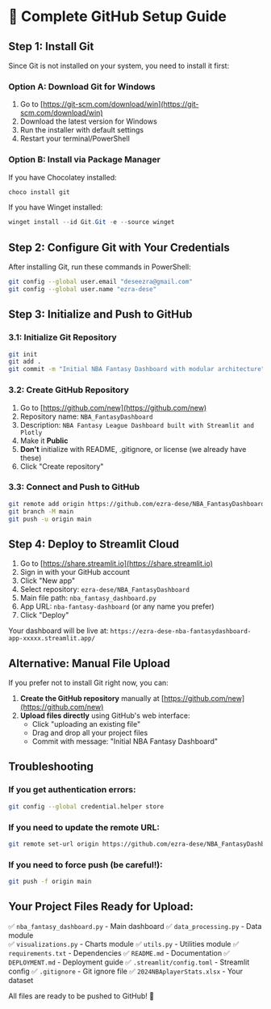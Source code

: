 # 🚀 Complete GitHub Setup Guide

## Step 1: Install Git

Since Git is not installed on your system, you need to install it first:

### Option A: Download Git for Windows
1. Go to [https://git-scm.com/download/win](https://git-scm.com/download/win)
2. Download the latest version for Windows
3. Run the installer with default settings
4. Restart your terminal/PowerShell

### Option B: Install via Package Manager
If you have Chocolatey installed:
```powershell
choco install git
```

If you have Winget installed:
```powershell
winget install --id Git.Git -e --source winget
```

## Step 2: Configure Git with Your Credentials

After installing Git, run these commands in PowerShell:

```bash
git config --global user.email "deseezra@gmail.com"
git config --global user.name "ezra-dese"
```

## Step 3: Initialize and Push to GitHub

### 3.1: Initialize Git Repository
```bash
git init
git add .
git commit -m "Initial NBA Fantasy Dashboard with modular architecture"
```

### 3.2: Create GitHub Repository
1. Go to [https://github.com/new](https://github.com/new)
2. Repository name: `NBA_FantasyDashboard`
3. Description: `NBA Fantasy League Dashboard built with Streamlit and Plotly`
4. Make it **Public**
5. **Don't** initialize with README, .gitignore, or license (we already have these)
6. Click "Create repository"

### 3.3: Connect and Push to GitHub
```bash
git remote add origin https://github.com/ezra-dese/NBA_FantasyDashboard.git
git branch -M main
git push -u origin main
```

## Step 4: Deploy to Streamlit Cloud

1. Go to [https://share.streamlit.io](https://share.streamlit.io)
2. Sign in with your GitHub account
3. Click "New app"
4. Select repository: `ezra-dese/NBA_FantasyDashboard`
5. Main file path: `nba_fantasy_dashboard.py`
6. App URL: `nba-fantasy-dashboard` (or any name you prefer)
7. Click "Deploy"

Your dashboard will be live at: `https://ezra-dese-nba-fantasydashboard-app-xxxxx.streamlit.app/`

## Alternative: Manual File Upload

If you prefer not to install Git right now, you can:

1. **Create the GitHub repository** manually at [https://github.com/new](https://github.com/new)
2. **Upload files directly** using GitHub's web interface:
   - Click "uploading an existing file"
   - Drag and drop all your project files
   - Commit with message: "Initial NBA Fantasy Dashboard"

## Troubleshooting

### If you get authentication errors:
```bash
git config --global credential.helper store
```

### If you need to update the remote URL:
```bash
git remote set-url origin https://github.com/ezra-dese/NBA_FantasyDashboard.git
```

### If you need to force push (be careful!):
```bash
git push -f origin main
```

## Your Project Files Ready for Upload:

✅ `nba_fantasy_dashboard.py` - Main dashboard
✅ `data_processing.py` - Data module  
✅ `visualizations.py` - Charts module
✅ `utils.py` - Utilities module
✅ `requirements.txt` - Dependencies
✅ `README.md` - Documentation
✅ `DEPLOYMENT.md` - Deployment guide
✅ `.streamlit/config.toml` - Streamlit config
✅ `.gitignore` - Git ignore file
✅ `2024NBAplayerStats.xlsx` - Your dataset

All files are ready to be pushed to GitHub! 🚀
